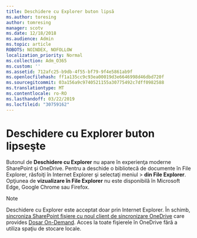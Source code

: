 ```yaml
---
title: Deschidere cu Explorer buton lipsă
ms.author: toresing
author: tomresing
manager: scotv
ms.date: 12/18/2018
ms.audience: Admin
ms.topic: article
ROBOTS: NOINDEX, NOFOLLOW
localization_priority: Normal
ms.collection: Adm_O365
ms.custom: ''
ms.assetid: 712afc25-b9db-4f55-bf79-9f4e5861ab9f
ms.openlocfilehash: ff1a135cc9c93ea00019d3e6646998d46dbd720f
ms.sourcegitcommit: 03a156a9c9740521155a30775492c7dff0982588
ms.translationtype: MT
ms.contentlocale: ro-RO
ms.lasthandoff: 03/22/2019
ms.locfileid: "30759162"
---
```

# <a name="the-open-with-explorer-button-is-missing"></a>Deschidere cu Explorer buton lipseşte

Butonul de **Deschidere cu Explorer** nu apare în experienţa moderne SharePoint şi OneDrive. Pentru a deschide o bibliotecă de documente în File Explorer, răsfoiţi în Internet Explorer şi selectaţi meniul \> **din File Explorer**. Opţiunea de **vizualizare în File Explorer** nu este disponibilă în Microsoft Edge, Google Chrome sau Firefox. 
  
> [!NOTE]
> Deschidere cu Explorer este acceptat doar prin Internet Explorer. În schimb, [sincroniza SharePoint fişiere cu noul client de sincronizare OneDrive](https://support.office.com/article/6de9ede8-5b6e-4503-80b2-6190f3354a88.aspx) care provides [Dosar On-Demand](https://support.office.com/article/0e6860d3-d9f3-4971-b321-7092438fb38e.aspx). Acces la toate fişierele în OneDrive fără a utiliza spaţiu de stocare locale. 
  

